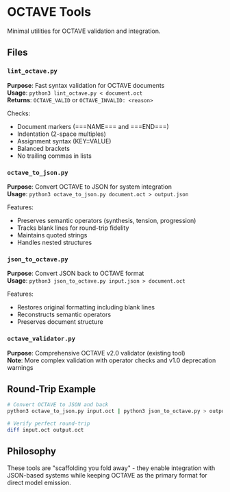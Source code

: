 # OCTAVE Tools

Minimal utilities for OCTAVE validation and integration.

## Files

### `lint_octave.py`
**Purpose**: Fast syntax validation for OCTAVE documents  
**Usage**: `python3 lint_octave.py < document.oct`  
**Returns**: `OCTAVE_VALID` or `OCTAVE_INVALID: <reason>`

Checks:
- Document markers (===NAME=== and ===END===)
- Indentation (2-space multiples)
- Assignment syntax (KEY::VALUE)
- Balanced brackets
- No trailing commas in lists

### `octave_to_json.py`
**Purpose**: Convert OCTAVE to JSON for system integration  
**Usage**: `python3 octave_to_json.py document.oct > output.json`

Features:
- Preserves semantic operators (synthesis, tension, progression)
- Tracks blank lines for round-trip fidelity
- Maintains quoted strings
- Handles nested structures

### `json_to_octave.py`
**Purpose**: Convert JSON back to OCTAVE format  
**Usage**: `python3 json_to_octave.py input.json > document.oct`

Features:
- Restores original formatting including blank lines
- Reconstructs semantic operators
- Preserves document structure

### `octave_validator.py`
**Purpose**: Comprehensive OCTAVE v2.0 validator (existing tool)  
**Note**: More complex validation with operator checks and v1.0 deprecation warnings

## Round-Trip Example

```bash
# Convert OCTAVE to JSON and back
python3 octave_to_json.py input.oct | python3 json_to_octave.py > output.oct

# Verify perfect round-trip
diff input.oct output.oct
```

## Philosophy

These tools are "scaffolding you fold away" - they enable integration with JSON-based systems while keeping OCTAVE as the primary format for direct model emission.
